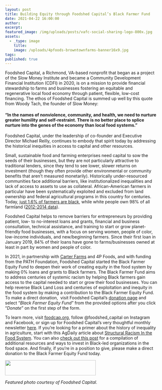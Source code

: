 ```yaml
---
layout: post
title: Building Equity through Foodshed Capital’s Black Farmer Fund
date: 2021-04-22 16:00:00
author:
excerpt:
featured_image: /img/uploads/posts/vafc-social-sharing-logo-800x.jpg
assets:
  - _type: image
    title:
    image: /uploads/4pfoods-browntownfarms-banner16x9.jpg
tags:
published: true
---
```

<div class="editable"><p>Foodshed Capital, a Richmond, VA-based nonprofit that began as a project of the Slow Money Institute and became a Community Development Financial Institution (CDFI) in 2020, is on a mission to provide financial stewardship to farms and businesses fostering an equitable and regenerative local food economy through patient, flexible, low-cost financing. The ethos of Foodshed Capital is summed up well by this quote from Woody Tach, the founder of Slow Money:</p><h4>&ldquo;In the names of nonviolence, community, and health, we need to nurture greater humility and self-restraint. There is no better place to splice nurture into the genes of the economy than local food systems.&rdquo;</h4><p>Foodshed Capital, under the leadership of co-founder and Executive Director Michael Reilly, continues to embody that spirit today by addressing the historical inequities in access to capital and other resources.&nbsp;</p><p>Small, sustainable food and farming enterprises need capital to sow the seeds of their businesses, but they are not particularly attractive to traditional lenders, since they tend to see lower, slower returns on investment (though they often provide other environmental or community benefits that aren&rsquo;t measured monetarily). Historically under-resourced communities face additional barriers, like institutionalized inequalities and lack of access to assets to use as collateral. African-American farmers in particular have been systematically exploited and excluded from land ownership and federal agricultural programs in this country for centuries. Today, <a href="https://theconversation.com/land-loss-has-plagued-black-america-since-emancipation-is-it-time-to-look-again-at-black-commons-and-collective-ownership-140514">just 1.6% of farmers are black</a>, while white people own 98% of all farmland (<a href="https://link.springer.com/article/10.1007/s10460-018-9883-3">2012-2014 data</a>).&nbsp;</p><p>Foodshed Capital helps to remove barriers for entrepreneurs by providing patient, low- to no-interest loans and grants, financial and business consultation, technical assistance, and training to start or grow planet-friendly food businesses, with a focus on serving women, people of color, low-income individuals, and new/beginning farmers. Since their first loan in January 2019, 84% of their loans have gone to farms/businesses owned at least in part by women and people of color.</p><p>In 2021, in partnership with <a href="https://thecarterfarms.com/">Carter Farms</a> and 4P Foods, and with funding from the PATH Foundation, Foodshed Capital started the Black Farmer Equity Fund to deepen their work of creating equity in the food system by making 0% loans and grants to Black farmers. The Black Farmer Fund aims to address centuries of systemic racism by helping Black farmers gain access to the capital needed to start or grow their food businesses. You can help reverse Black Land Loss and centuries of exploitation and inequity in the food system by making a contribution to the Black Farmer Equity Fund. To make a direct donation,&nbsp; visit Foodshed Capital&rsquo;s <a target="_blank" rel="noopener" href="https://foodcap.org/support-our-work">donation page</a> and select &ldquo;<em>Black Farmer Equity Fund</em>&rdquo; from the provided options after you click &ldquo;<em>Donate</em>&rdquo; on the first step of the form.</p><p>To learn more, visit <a href="https://foodcap.org/">foodcap.org</a>, follow @foodshed_capital on Instagram and Facebook, or sign up for Foodshed Capital&rsquo;s very thoughtful monthly newsletter <a target="_blank" rel="noopener" href="https://foodcap.org/newsletters">here</a>. If you&rsquo;re looking for a primer about the history of inequality in agriculture, start with this AgDaily article about <a target="_blank" rel="noopener" href="https://www.agdaily.com/insights/food-science-babe-structural-racism-u-s-food-agricultural-system/">Structural Racism In the Food System</a>. You can also <a target="_blank" rel="noopener" href="https://4pfoods.com/posts/we-stand-with-all-of-you-we-stand-against-racism/">check out this post</a> for a compilation of additional resources and ways to invest in Black-led organizations in the food space. And finally, if you&rsquo;re in a position to give, please make a direct donation to the Black Farmer Equity Fund today.</p><p class="AlignCenter"><a target="_blank" rel="noopener" href="https://virginia-foodshed-capital.snwbll.com/giving-portal"><img width="300" height="50" src="/uploads/donate-now.png" /></a></p><p><em>Featured photo courtesy of Foodshed Capital.</em></p></div>
